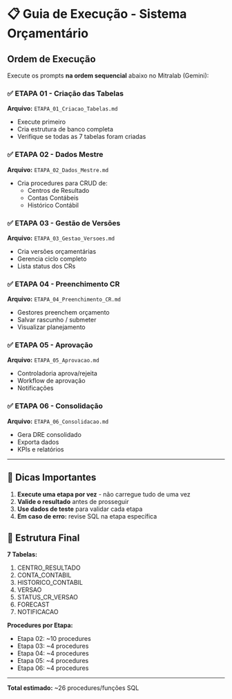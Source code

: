 # 📋 Guia de Execução - Sistema Orçamentário

## Ordem de Execução

Execute os prompts **na ordem sequencial** abaixo no Mitralab (Gemini):

### ✅ ETAPA 01 - Criação das Tabelas

**Arquivo:** `ETAPA_01_Criacao_Tabelas.md`

- Execute primeiro
- Cria estrutura de banco completa
- Verifique se todas as 7 tabelas foram criadas

### ✅ ETAPA 02 - Dados Mestre

**Arquivo:** `ETAPA_02_Dados_Mestre.md`

- Cria procedures para CRUD de:
  - Centros de Resultado
  - Contas Contábeis
  - Histórico Contábil

### ✅ ETAPA 03 - Gestão de Versões

**Arquivo:** `ETAPA_03_Gestao_Versoes.md`

- Cria versões orçamentárias
- Gerencia ciclo completo
- Lista status dos CRs

### ✅ ETAPA 04 - Preenchimento CR

**Arquivo:** `ETAPA_04_Preenchimento_CR.md`

- Gestores preenchem orçamento
- Salvar rascunho / submeter
- Visualizar planejamento

### ✅ ETAPA 05 - Aprovação

**Arquivo:** `ETAPA_05_Aprovacao.md`

- Controladoria aprova/rejeita
- Workflow de aprovação
- Notificações

### ✅ ETAPA 06 - Consolidação

**Arquivo:** `ETAPA_06_Consolidacao.md`

- Gera DRE consolidado
- Exporta dados
- KPIs e relatórios

---

## 🎯 Dicas Importantes

1. **Execute uma etapa por vez** - não carregue tudo de uma vez
2. **Valide o resultado** antes de prosseguir
3. **Use dados de teste** para validar cada etapa
4. **Em caso de erro:** revise SQL na etapa específica

## 📝 Estrutura Final

**7 Tabelas:**

1. CENTRO_RESULTADO
2. CONTA_CONTABIL
3. HISTORICO_CONTABIL
4. VERSAO
5. STATUS_CR_VERSAO
6. FORECAST
7. NOTIFICACAO

**Procedures por Etapa:**

- Etapa 02: ~10 procedures
- Etapa 03: ~4 procedures
- Etapa 04: ~4 procedures
- Etapa 05: ~4 procedures
- Etapa 06: ~4 procedures

---

**Total estimado:** ~26 procedures/funções SQL
